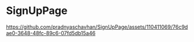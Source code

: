 # SignUpPage
https://github.com/pradnyaschavhan/SignUpPage/assets/110411069/76c9dae0-3648-48fc-89c6-07fd5db15a46

